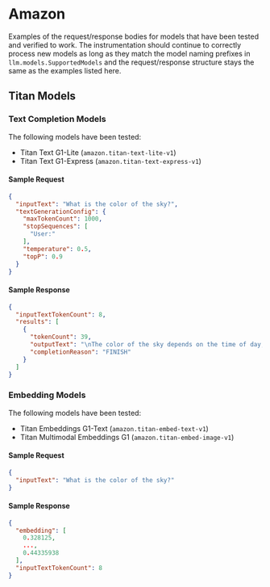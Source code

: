 # Amazon

Examples of the request/response bodies for models that have been tested and verified to work. The instrumentation should continue to correctly process new
models as long as they match the model naming prefixes in `llm.models.SupportedModels` and the request/response structure stays the same as the examples listed
here.

## Titan Models

### Text Completion Models

The following models have been tested:

* Titan Text G1-Lite (`amazon.titan-text-lite-v1`)
* Titan Text G1-Express (`amazon.titan-text-express-v1`)

#### Sample Request

```json
{
  "inputText": "What is the color of the sky?",
  "textGenerationConfig": {
    "maxTokenCount": 1000,
    "stopSequences": [
      "User:"
    ],
    "temperature": 0.5,
    "topP": 0.9
  }
}
```

#### Sample Response

```json
{
  "inputTextTokenCount": 8,
  "results": [
    {
      "tokenCount": 39,
      "outputText": "\nThe color of the sky depends on the time of day, weather conditions, and location. It can range from blue to gray, depending on the presence of clouds and pollutants in the air.",
      "completionReason": "FINISH"
    }
  ]
}
```

### Embedding Models

The following models have been tested:

* Titan Embeddings G1-Text (`amazon.titan-embed-text-v1`)
* Titan Multimodal Embeddings G1 (`amazon.titan-embed-image-v1`)

#### Sample Request

```json
{
  "inputText": "What is the color of the sky?"
}
```

#### Sample Response

```json
{
  "embedding": [
    0.328125,
    ...,
    0.44335938
  ],
  "inputTextTokenCount": 8
}
```

